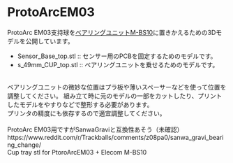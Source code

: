 # ProtoArcEM03

ProtoArc EM03支持球を[ベアリングユニットM-BS10](https://www.elecom.co.jp/products/M-BS10.html)に置きかえるための3Dモデルを公開しています。<br>
* Sensor_Base_top.stl :: センサー用のPCBを固定するためのモデルです。<br>
* s_49mm_CUP_top.stl :: ベアリングユニットを乗せるためのモデルです。<br>
<br>
ベアリングユニットの微妙な位置はプラ板や薄いスペーサーなどを使って位置を調整してください。
組み立て時に元のモデルの一部をカットしたり、プリントしたモデルをやすりなどで整形する必要があります。<br>
プリンタの精度にも依存するので適宜調整してください。<br>
<br>
ProtoArc EM03用ですがSanwaGraviと互換性あそう（未確認）
https://www.reddit.com/r/Trackballs/comments/z08pa0/sanwa_gravi_bearing_change/
<br>
Cup tray stl for PtoroArcEM03 + Elecom M-BS10
